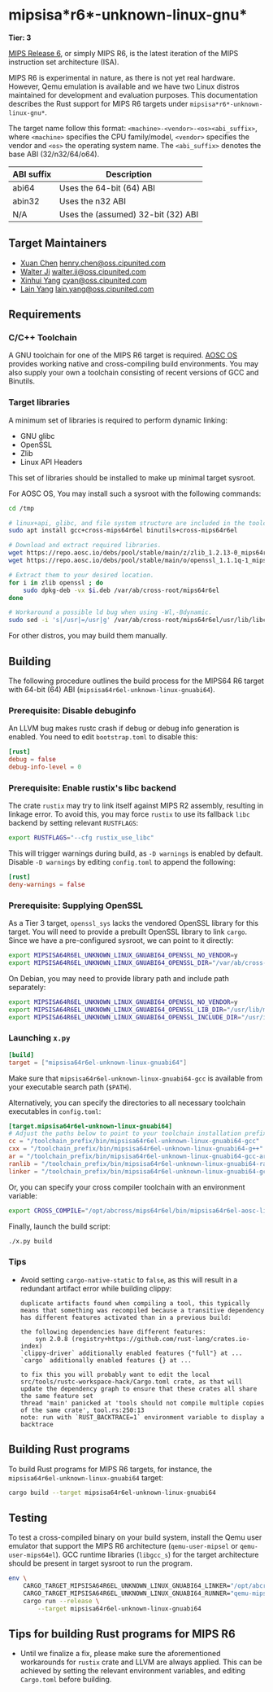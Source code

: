 # mipsisa\*r6\*-unknown-linux-gnu\*

**Tier: 3**

[MIPS Release 6](https://s3-eu-west-1.amazonaws.com/downloads-mips/documents/MD00083-2B-MIPS64INT-AFP-06.01.pdf), or simply MIPS R6, is the latest iteration of the MIPS instruction set architecture (ISA).

MIPS R6 is experimental in nature, as there is not yet real hardware. However, Qemu emulation is available and we have two Linux distros maintained for development and evaluation purposes. This documentation describes the Rust support for MIPS R6 targets under `mipsisa*r6*-unknown-linux-gnu*`.

The target name follow this format: `<machine>-<vendor>-<os><abi_suffix>`, where `<machine>` specifies the CPU family/model, `<vendor>` specifies the vendor and `<os>` the operating system name. The `<abi_suffix>` denotes the base ABI (32/n32/64/o64).

| ABI suffix | Description                        |
|------------|------------------------------------|
| abi64      | Uses the 64-bit (64) ABI           |
| abin32     | Uses the n32 ABI                   |
| N/A        | Uses the (assumed) 32-bit (32) ABI |

## Target Maintainers

- [Xuan Chen](https://github.com/chenx97) <henry.chen@oss.cipunited.com>
- [Walter Ji](https://github.com/709924470) <walter.ji@oss.cipunited.com>
- [Xinhui Yang](https://github.com/Cyanoxygen) <cyan@oss.cipunited.com>
- [Lain Yang](https://github.com/Fearyncess) <lain.yang@oss.cipunited.com>

## Requirements

### C/C++ Toolchain

A GNU toolchain for one of the MIPS R6 target is required. [AOSC OS](https://aosc.io/) provides working native and cross-compiling build environments. You may also supply your own a toolchain consisting of recent versions of GCC and Binutils.

### Target libraries

A minimum set of libraries is required to perform dynamic linking:

- GNU glibc
- OpenSSL
- Zlib
- Linux API Headers

This set of libraries should be installed to make up minimal target sysroot.

For AOSC OS, You may install such a sysroot with the following commands:

```sh
cd /tmp

# linux+api, glibc, and file system structure are included in the toolchain.
sudo apt install gcc+cross-mips64r6el binutils+cross-mips64r6el

# Download and extract required libraries.
wget https://repo.aosc.io/debs/pool/stable/main/z/zlib_1.2.13-0_mips64r6el.deb -O zlib.deb
wget https://repo.aosc.io/debs/pool/stable/main/o/openssl_1.1.1q-1_mips64r6el.deb -O openssl.deb

# Extract them to your desired location.
for i in zlib openssl ; do
    sudo dpkg-deb -vx $i.deb /var/ab/cross-root/mips64r6el
done

# Workaround a possible ld bug when using -Wl,-Bdynamic.
sudo sed -i 's|/usr|=/usr|g' /var/ab/cross-root/mips64r6el/usr/lib/libc.so
```

For other distros, you may build them manually.

## Building

The following procedure outlines the build process for the MIPS64 R6 target with 64-bit (64) ABI (`mipsisa64r6el-unknown-linux-gnuabi64`).

### Prerequisite: Disable debuginfo

An LLVM bug makes rustc crash if debug or debug info generation is enabled. You need to edit `bootstrap.toml` to disable this:

```toml
[rust]
debug = false
debug-info-level = 0
```

### Prerequisite: Enable rustix's libc backend

The crate `rustix` may try to link itself against MIPS R2 assembly, resulting in linkage error. To avoid this, you may force `rustix` to use its fallback `libc` backend by setting relevant `RUSTFLAGS`:

```sh
export RUSTFLAGS="--cfg rustix_use_libc"
```

This will trigger warnings during build, as `-D warnings` is enabled by default. Disable `-D warnings` by editing `config.toml` to append the following:

```toml
[rust]
deny-warnings = false
```

### Prerequisite: Supplying OpenSSL

As a Tier 3 target, `openssl_sys` lacks the vendored OpenSSL library for this target. You will need to provide a prebuilt OpenSSL library to link `cargo`. Since we have a pre-configured sysroot, we can point to it directly:

```sh
export MIPSISA64R6EL_UNKNOWN_LINUX_GNUABI64_OPENSSL_NO_VENDOR=y
export MIPSISA64R6EL_UNKNOWN_LINUX_GNUABI64_OPENSSL_DIR="/var/ab/cross-root/mips64r6el/usr"
```

On Debian, you may need to provide library path and include path separately:

```sh
export MIPSISA64R6EL_UNKNOWN_LINUX_GNUABI64_OPENSSL_NO_VENDOR=y
export MIPSISA64R6EL_UNKNOWN_LINUX_GNUABI64_OPENSSL_LIB_DIR="/usr/lib/mipsisa64r6el-linux-gnuabi64/"
export MIPSISA64R6EL_UNKNOWN_LINUX_GNUABI64_OPENSSL_INCLUDE_DIR="/usr/include"
```

### Launching `x.py`

```toml
[build]
target = ["mipsisa64r6el-unknown-linux-gnuabi64"]
```

Make sure that `mipsisa64r6el-unknown-linux-gnuabi64-gcc` is available from your executable search path (`$PATH`).

Alternatively, you can specify the directories to all necessary toolchain executables in `config.toml`:

```toml
[target.mipsisa64r6el-unknown-linux-gnuabi64]
# Adjust the paths below to point to your toolchain installation prefix.
cc = "/toolchain_prefix/bin/mipsisa64r6el-unknown-linux-gnuabi64-gcc"
cxx = "/toolchain_prefix/bin/mipsisa64r6el-unknown-linux-gnuabi64-g++"
ar = "/toolchain_prefix/bin/mipsisa64r6el-unknown-linux-gnuabi64-gcc-ar"
ranlib = "/toolchain_prefix/bin/mipsisa64r6el-unknown-linux-gnuabi64-ranlib"
linker = "/toolchain_prefix/bin/mipsisa64r6el-unknown-linux-gnuabi64-gcc"
```

Or, you can specify your cross compiler toolchain with an environment variable:

```sh
export CROSS_COMPILE="/opt/abcross/mips64r6el/bin/mipsisa64r6el-aosc-linux-gnuabi64-"
```

Finally, launch the build script:

```sh
./x.py build
```

### Tips

- Avoid setting `cargo-native-static` to `false`, as this will result in a redundant artifact error while building clippy:
    ```text
    duplicate artifacts found when compiling a tool, this typically means that something was recompiled because a transitive dependency has different features activated than in a previous build:

    the following dependencies have different features:
        syn 2.0.8 (registry+https://github.com/rust-lang/crates.io-index)
    `clippy-driver` additionally enabled features {"full"} at ...
    `cargo` additionally enabled features {} at ...

    to fix this you will probably want to edit the local src/tools/rustc-workspace-hack/Cargo.toml crate, as that will update the dependency graph to ensure that these crates all share the same feature set
    thread 'main' panicked at 'tools should not compile multiple copies of the same crate', tool.rs:250:13
    note: run with `RUST_BACKTRACE=1` environment variable to display a backtrace
    ```

## Building Rust programs

To build Rust programs for MIPS R6 targets, for instance, the `mipsisa64r6el-unknown-linux-gnuabi64` target:

```bash
cargo build --target mipsisa64r6el-unknown-linux-gnuabi64
```

## Testing

To test a cross-compiled binary on your build system, install the Qemu user emulator that support the MIPS R6 architecture (`qemu-user-mipsel` or `qemu-user-mips64el`). GCC runtime libraries (`libgcc_s`) for the target architecture should be present in target sysroot to run the program.

```sh
env \
    CARGO_TARGET_MIPSISA64R6EL_UNKNOWN_LINUX_GNUABI64_LINKER="/opt/abcross/mips64r6el/bin/mipsisa64r6el-aosc-linux-gnuabi64-gcc" \
    CARGO_TARGET_MIPSISA64R6EL_UNKNOWN_LINUX_GNUABI64_RUNNER="qemu-mips64el-static -L /var/ab/cross-root/mips64r6el" \
    cargo run --release \
        --target mipsisa64r6el-unknown-linux-gnuabi64
```

## Tips for building Rust programs for MIPS R6

- Until we finalize a fix, please make sure the aforementioned workarounds for `rustix` crate and LLVM are always applied. This can be achieved by setting the relevant environment variables, and editing `Cargo.toml` before building.
